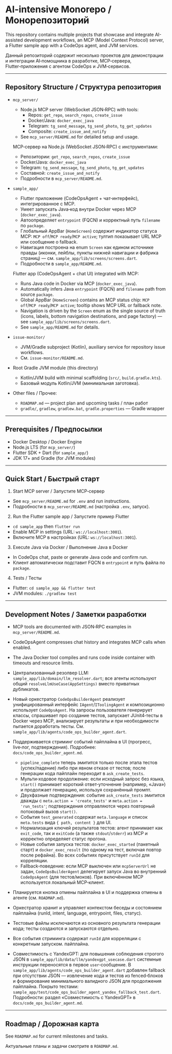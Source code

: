 # AI-intensive Monorepo / Монорепозиторий

This repository contains multiple projects that showcase and integrate AI-assisted development workflows, an MCP (Model Context Protocol) server, a Flutter sample app with a CodeOps agent, and JVM services.

Данный репозиторий содержит несколько проектов для демонстрации и интеграции AI‑помощника в разработке, MCP‑сервера, Flutter‑приложения с агентом CodeOps и JVM‑сервисов.

---

## Repository Structure / Структура репозитория

- `mcp_server/`
  - Node.js MCP server (WebSocket JSON‑RPC) with tools:
    - Repos: `get_repo`, `search_repos`, `create_issue`
    - Docker/Java: `docker_exec_java`
    - Telegram: `tg_send_message`, `tg_send_photo`, `tg_get_updates`
    - Composite: `create_issue_and_notify`
  - See `mcp_server/README.md` for detailed setup and usage.
  
  MCP‑сервер на Node.js (WebSocket JSON‑RPC) с инструментами:
  - Репозитории: `get_repo`, `search_repos`, `create_issue`
  - Docker/Java: `docker_exec_java`
  - Telegram: `tg_send_message`, `tg_send_photo`, `tg_get_updates`
  - Составной: `create_issue_and_notify`
  - Подробности в `mcp_server/README.md`.

- `sample_app/`
  - Flutter приложение (CodeOpsAgent + чат‑интерфейс), интегрированное с MCP.
  - Умеет запускать Java‑код внутри Docker через MCP (`docker_exec_java`).
  - Автоопределяет `entrypoint` (FQCN) и корректный путь `filename` по `package`.
  - Глобальный AppBar (`HomeScreen`) содержит индикатор статуса MCP: `MCP off`/`MCP ready`/`MCP active`; тултип показывает URL MCP или сообщение о fallback.
  - Навигация построена на enum `Screen` как едином источнике правды (иконки, лейблы, пункты нижней навигации и фабрика страниц) — см. `sample_app/lib/screens/screens.dart`.
  - Подробности в `sample_app/README.md`.
  
  Flutter app (CodeOpsAgent + chat UI) integrated with MCP:
  - Runs Java code in Docker via MCP (`docker_exec_java`).
  - Automatically infers Java `entrypoint` (FQCN) and `filename` path from source `package`.
  - Global AppBar (`HomeScreen`) contains an MCP status chip: `MCP off`/`MCP ready`/`MCP active`; tooltip shows MCP URL or fallback note.
  - Navigation is driven by the `Screen` enum as the single source of truth (icons, labels, bottom navigation destinations, and page factory) — see `sample_app/lib/screens/screens.dart`.
  - See `sample_app/README.md` for details.

- `issue-monitor/`
  - JVM/Gradle subproject (Kotlin), auxiliary service for repository issue workflows.
  - См. `issue-monitor/README.md`.

- Root Gradle JVM module (this directory)
  - Kotlin/JVM build with minimal scaffolding (`src/`, `build.gradle.kts`).
  - Базовый модуль Kotlin/JVM (минимальная заготовка).

- Other files / Прочее:
  - `ROADMAP.md` — project plan and upcoming tasks / план работ
  - `gradle/`, `gradlew`, `gradlew.bat`, `gradle.properties` — Gradle wrapper

---

## Prerequisites / Предпосылки

- Docker Desktop / Docker Engine
- Node.js LTS (for `mcp_server/`)
- Flutter SDK + Dart (for `sample_app/`)
- JDK 17+ and Gradle (for JVM modules)

---

## Quick Start / Быстрый старт

1) Start MCP server / Запустите MCP‑сервер
- See `mcp_server/README.md` for `.env` and run instructions.
- Подробности в `mcp_server/README.md` (настройка `.env`, запуск).

2) Run the Flutter sample app / Запустите пример Flutter
- `cd sample_app` then `flutter run`
- Enable MCP in settings (URL: `ws://localhost:3001`).
- Включите MCP в настройках (URL: `ws://localhost:3001`).

3) Execute Java via Docker / Выполнение Java в Docker
- In CodeOps chat, paste or generate Java code and confirm run.
- Клиент автоматически подставит FQCN в `entrypoint` и путь файла по `package`.

4) Tests / Тесты
- Flutter: `cd sample_app && flutter test`
- JVM modules: `./gradlew test`

---

## Development Notes / Заметки разработки

- MCP tools are documented with JSON‑RPC examples in `mcp_server/README.md`.
- CodeOpsAgent compresses chat history and integrates MCP calls when enabled.
- The Java Docker tool compiles and runs code inside container with timeouts and resource limits.
- Централизованный резолвер LLM: `sample_app/lib/domain/llm_resolver.dart`; все агенты используют общий `resolveLlmUseCase(AppSettings)` вместо приватных дубликатов.
- Новый оркестратор `CodeOpsBuilderAgent` реализует унифицированный интерфейс `IAgent`/`IToolingAgent` и композиционно использует `CodeOpsAgent`.
  На запросы пользователя генерирует классы, спрашивает про создание тестов, запускает JUnit4‑тесты в Docker через MCP, анализирует результаты и при необходимости пытается доработать тесты. См. `sample_app/lib/agents/code_ops_builder_agent.dart`.
- Поддерживается стриминг событий пайплайна в UI (прогресс, live‑лог, подтверждения). Подробнее: `docs/code_ops_builder_agent.md`.
  - `pipeline_complete` теперь эмитится только после этапа тестов (успех/падение) либо при явном отказе от тестов; после генерации кода пайплайн переходит в `ask_create_tests`.
  - Мульти‑ходовое продолжение: если исходный запрос без языка, `start()` принимает короткий ответ‑уточнение (например, «Java») и продолжает генерацию, используя сохранённый промпт.
  - Двухфазные подтверждения: событие `ask_create_tests` эмитится дважды с `meta.action = 'create_tests'` и `meta.action = 'run_tests'`; подтверждения отправляются через повторный потоковый вызов `start()`.
  - События `test_generated` содержат `meta.language` и список `meta.tests` вида `{ path, content }` для UI.
  - Нормализация ключей результатов тестов: агент принимает как `exit_code`, так и `exitCode` (а также `stdout`/`stderr`) из MCP и корректно определяет статус прогона.
  - Новые события запуска тестов: `docker_exec_started` (пакетный старт) и `docker_exec_result` (по одному на тест, включая повтор после рефайна). Во всех событиях присутствует `runId` для корреляции.
  - Fallback‑поведение: если MCP выключен или `mcpServerUrl` не задан, `CodeOpsBuilderAgent` делегирует запуск Java во внутренний `CodeOpsAgent` (для тестов/моков). При включённом MCP используется локальный MCP‑клиент.
- Планируется кнопка отмены пайплайна в UI и поддержка отмены в агенте (см. `ROADMAP.md`).
- Оркестратор хранит и управляет контекстом беседы и состоянием пайплайна (runId, intent, language, entrypoint, files, статус).
- Тестовые файлы исключаются из основного результата генерации кода; тесты создаются и запускаются отдельно.
- Все события стриминга содержат `runId` для корреляции с конкретным запуском.
 пайплайна.

- Совместимость с YandexGPT: для повышения соблюдения строгого JSON в `sample_app/lib/data/llm/yandexgpt_usecase.dart` системные инструкции переносятся в первое `user`‑сообщение. В `sample_app/lib/agents/code_ops_builder_agent.dart` добавлен fallback при отсутствии JSON — извлечение кода и тестов из fenced‑блоков и формирование минимального валидного JSON для продолжения пайплайна. Покрыто тестами: `sample_app/test/code_ops_builder_agent_yandex_fallback_test.dart`. Подробности: раздел «Совместимость с YandexGPT» в `docs/code_ops_builder_agent.md`.

---

## Roadmap / Дорожная карта

See `ROADMAP.md` for current milestones and tasks.

Актуальные планы и задачи смотрите в `ROADMAP.md`.
